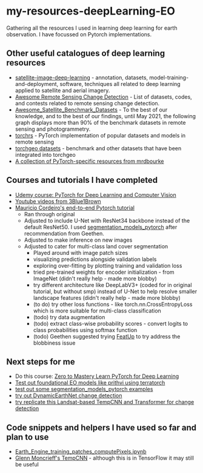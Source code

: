 # my-resources-deepLearning-EO
Gathering all the resources I used in learning deep learning for earth observation. I have focussed on Pytorch implementations.

## Other useful catalogues of deep learning resources
- [satellite-image-deep-learning](https://github.com/satellite-image-deep-learning) - annotation, datasets, model-training-and-deployment, software, techniques all related to deep learning applied to satellite and aerial imagery.
- [Awesome Remote Sensing Change Detection](https://github.com/wenhwu/awesome-remote-sensing-change-detection) - List of datasets, codes, and contests related to remote sensing change detection.
- [Awesome_Satellite_Benchmark_Datasets](https://github.com/Seyed-Ali-Ahmadi/Awesome_Satellite_Benchmark_Datasets) - To the best of our knowledge, and to the best of our findings, until May 2021, the following graph displays more than 90% of the benchmark datasets in remote sensing and photogrammetry.
- [torchrs](https://github.com/isaaccorley/torchrs) - PyTorch implementation of popular datasets and models in remote sensing
- [torchgeo datasets](https://github.com/microsoft/torchgeo/tree/main/torchgeo/datasets) - benchmark and other datasets that have been integrated into torchgeo
- [A collection of PyTorch-specific resources from mrdbourke](https://www.learnpytorch.io/pytorch_extra_resources/)

## Courses and tutorials I have completed
- [Udemy course: PyTorch for Deep Learning and Computer Vision](https://www.udemy.com/course/pytorch-for-deep-learning-and-computer-vision/?couponCode=LEADERSALE24A)
- [Youtube videos from 3Blue1Brown](https://www.youtube.com/@3blue1brown)
- [Mauricio Cordeiro's end-to-end Pytorch tutorial](https://www.geocorner.net/post/artificial-intelligence-for-geospatial-analysis-with-pytorch-s-torchgeo-part-1)
    - Ran through original
    - Adjusted to include U-Net with ResNet34 backbone instead of the default ResNet50. I used [segmentation_models_pytorch](https://github.com/qubvel/segmentation_models.pytorch) after recommendation from Geethen.
    - Adjusted to make inference on new images
    - Adjusted to cater for multi-class land cover segmentation
        - Played around with image patch sizes
        - visualizing predictions alongside validation labels
        - exploring over-fitting by plotting training and validation loss
        - tried pre-trained weights for encoder initialization - from ImageNet (didn't really help - made more blobby)
        - try different architecture like DeepLabV3+ (coded for in original tutorial, but without smp) instead of U-Net to help resolve smaller landscape features (didn't really help - made more blobby)
        - (to do) try other loss functions - like torch.nn.CrossEntropyLoss which is more suitable for multi-class classification
        - (todo) try data augmentation
        - (todo) extract class-wise probability scores - convert logits to class probabilities using softmax function
        - (todo) Geethen suggested trying [FeatUp](https://github.com/mhamilton723/FeatUp) to try address the blobbiness issue

## Next steps for me
- Do this course: [Zero to Mastery Learn PyTorch for Deep Learning](https://www.learnpytorch.io/)
- [Test out foundational EO models like prithvi using terratorch](https://ibm.github.io/terratorch/?)
- [test out some segmentation_models_pytorch examples](https://segmentation-modelspytorch.readthedocs.io/en/latest/)
- [try out DynamicEarthNet change detection](https://github.com/aysim/dynnet)
- [try replicate this Landsat-based TempCNN and Transformer for change detection](https://github.com/Patawaitte/FoDiM/tree/main)

## Code snippets and helpers I have used so far and plan to use
- [Earth_Engine_training_patches_computePixels.ipynb](https://github.com/google/earthengine-community/blob/master/guides/linked/Earth_Engine_training_patches_computePixels.ipynb)
- [Glenn Moncrieff's TempCNN](https://github.com/GMoncrieff/renosterveld-monitor/blob/main/02_model_fit.ipynb) - although this is in TensorFlow it may still be useful
